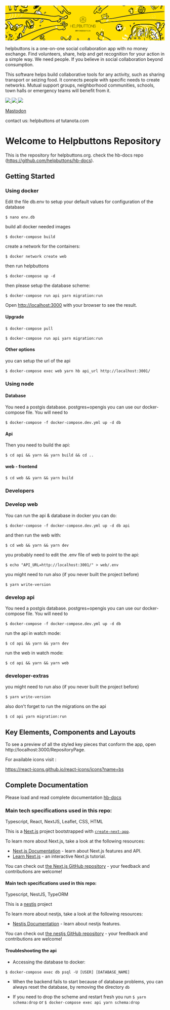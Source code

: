 ![HB cover](/web/public/assets/images/hb_landscape_02_small.jpg?raw=true "hb cover")

helpbuttons is a one-on-one social collaboration app with no money exchange. Find volunteers, share, help and get recognition for your action in a simple way. We need people. If you believe in social collaboration beyond consumption.

This software helps build collaborative tools for any activity, such as sharing transport or seizing food. It connects people with specific needs to create networks. Mutual support groups, neighborhood communities, schools, town halls or emergency teams will benefit from it.

[<img src="https://static.fsf.org/nosvn/images/socials/mastodon.png" width="48">
](https://fosstodon.org/@helpbuttonsorg)
[<img src="https://lh3.googleusercontent.com/-DE6obBjEEko/YJ_w7v1-0WI/AAAAAAAAI1c/LVh2thnkuk88FBGAbm0hpuzHSXZcwGjaACLcBGAsYHQ/image.png" width="48">
](https://t.me/+ls0xkQlG8uBlZjZk)
[<img src="https://apkbolt.com/wp-content/uploads/2018/08/Discord-Apk.png" width="48">
](https://discord.gg/UBKWHuj2Vn)

<a rel="me" href="https://fosstodon.org/@helpbuttonsorg">Mastodon</a>

contact us: helpbuttons _at_ tutanota.com
# Welcome to Helpbuttons Repository

This is the repository for helpbuttons.org. check the hb-docs repo (https://github.com/helpbuttons/hb-docs).
## Getting Started

### Using docker
Edit the file db.env to setup your default values for configuration of the database

`$ nano env.db`

build all docker needed images

`$ docker-compose build`

create a network for the containers:

`$ docker network create web`

then run helpbuttons

`$ docker-compose up -d`

then please setup the database scheme:

`$ docker-compose run api yarn migration:run`

Open [http://localhost:3000](http://localhost:3000) with your browser to see the result.

#### Upgrade

`$ docker-compose pull`

`$ docker-compose run api yarn migration:run`

#### Other options
you can setup the url of the api

`$ docker-compose exec web yarn hb api_url http://localhost:3001/`

### Using node

#### Database
You need a postgis database. postgres+opengis you can use our docker-compose file. You will need to 

`$ docker-compose -f docker-compose.dev.yml up -d db`

#### Api
Then you need to build the api:

`$ cd api && yarn && yarn build && cd ..`
 
#### web - frontend

`$ cd web && yarn && yarn build`

### Developers

### Develop web
You can run the api & database in docker you can do:

`$ docker-compose -f docker-compose.dev.yml up -d db api`

and then run the web with:

`$ cd web && yarn && yarn dev`

you probably need to edit the .env file of web to point to the api:

`$ echo "API_URL=http://localhost:3001/" > web/.env`

you might need to run also (if you never built the project before)

`$ yarn write-version`
### develop api
You need a postgis database. postgres+opengis you can use our docker-compose file. You will need to 

`$ docker-compose -f docker-compose.dev.yml up -d db`

run the api in watch mode:

`$ cd api && yarn && yarn dev`

run the web in watch mode:

`$ cd api && yarn && yarn web`

### developer-extras
you might need to run also (if you never built the project before)

`$ yarn write-version`

also don't forget to run the migrations on the api

`$ cd api yarn migration:run`

## Key Elements, Components and Layouts

To see a preview of all the styled key pieces that conform the app, open http://localhost:3000/RepositoryPage.

For available icons visit :

https://react-icons.github.io/react-icons/icons?name=bs

## Complete Documentation

Please load and read complete documentation
[hb-docs](https://github.com/helpbuttons/hb-docs)


### Main tech specifications used in this repo:

Typescript, React, NextJS, Leaflet, CSS, HTML

This is a [Next.js](https://nextjs.org/) project bootstrapped with [`create-next-app`](https://github.com/vercel/next.js/tree/canary/packages/create-next-app).

To learn more about Next.js, take a look at the following resources:

- [Next.js Documentation](https://nextjs.org/docs) - learn about Next.js features and API.
- [Learn Next.js](https://nextjs.org/learn) - an interactive Next.js tutorial.

You can check out [the Next.js GitHub repository](https://github.com/vercel/next.js/) - your feedback and contributions are welcome!


#### Main tech specifications used in this repo:

Typescript, NestJS, TypeORM

This is a [nestjs](https://nestjs.com/) project

To learn more about nestjs, take a look at the following resources:

- [Nestjs Documentation](https://docs.nestjs.com/) - learn about nestjs features.

You can check out [the nestjs GitHub repository](https://github.com/nestjs/nest) - your feedback and contributions are welcome!


#### Troubleshooting the api

- Accessing the database to docker:

`$ docker-compose exec db psql -U [USER] [DATABASE_NAME]`

- When the backend fails to start because of database problems, you can always reset the database, by removing the directory `db`

- If you need to drop the scheme and restart fresh you run
`$ yarn schema:drop` or `$ docker-compose exec api yarn schema:drop`

